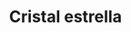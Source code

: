 ---
title: Cristal estrella
date: 
draft: false

# descripcion
description : Aros pasantes en plata 925 con detalles en microcubic. Precio por par.

materials: Plata 925

color: 

dimensions: largo 1.4cm

code: 01-03-0894

type: "Aros"

categories: []

price: $5.120,00

price_eftvo: $4.350,00

# Images
# first image will be shown in the product page
images:
  # - image: "images/path_to_image"
  # La ubicacion de las imagenes es imagenes/Aros/Aros.Microcubic/01-03-0894-cristal-estrella
  - image: "./images/aros/microcubic/01-03-0894-cristal-estrella_a.jpg"
  - image: "./images/aros/microcubic/01-03-0894-cristal-estrella_b.jpg"
---
